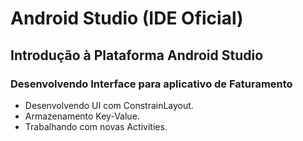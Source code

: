 # Android Studio (IDE Oficial)
## Introdução à Plataforma Android Studio
### Desenvolvendo Interface para aplicativo de Faturamento

- Desenvolvendo UI com ConstrainLayout.
- Armazenamento Key-Value.
- Trabalhando com novas Activities.
